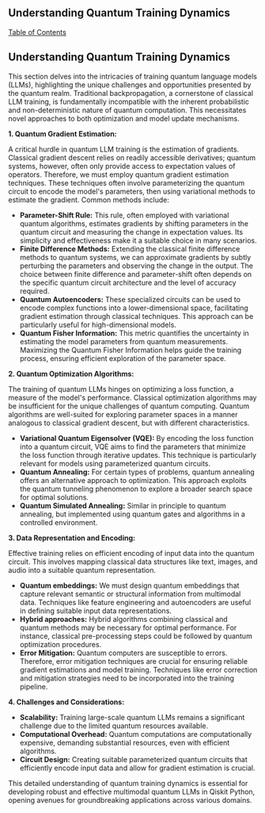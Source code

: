 ## Understanding Quantum Training Dynamics

[Table of Contents](#table-of-contents)

## Understanding Quantum Training Dynamics

This section delves into the intricacies of training quantum language models (LLMs), highlighting the unique challenges and opportunities presented by the quantum realm.  Traditional backpropagation, a cornerstone of classical LLM training, is fundamentally incompatible with the inherent probabilistic and non-deterministic nature of quantum computation.  This necessitates novel approaches to both optimization and model update mechanisms.

**1. Quantum Gradient Estimation:**

A critical hurdle in quantum LLM training is the estimation of gradients.  Classical gradient descent relies on readily accessible derivatives; quantum systems, however, often only provide access to expectation values of operators.  Therefore, we must employ quantum gradient estimation techniques.  These techniques often involve parameterizing the quantum circuit to encode the model's parameters, then using variational methods to estimate the gradient.  Common methods include:

* **Parameter-Shift Rule:** This rule, often employed with variational quantum algorithms, estimates gradients by shifting parameters in the quantum circuit and measuring the change in expectation values.  Its simplicity and effectiveness make it a suitable choice in many scenarios.
* **Finite Difference Methods:**  Extending the classical finite difference methods to quantum systems, we can approximate gradients by subtly perturbing the parameters and observing the change in the output.  The choice between finite difference and parameter-shift often depends on the specific quantum circuit architecture and the level of accuracy required.
* **Quantum Autoencoders:** These specialized circuits can be used to encode complex functions into a lower-dimensional space, facilitating gradient estimation through classical techniques. This approach can be particularly useful for high-dimensional models.
* **Quantum Fisher Information:**  This metric quantifies the uncertainty in estimating the model parameters from quantum measurements.  Maximizing the Quantum Fisher Information helps guide the training process, ensuring efficient exploration of the parameter space.


**2. Quantum Optimization Algorithms:**

The training of quantum LLMs hinges on optimizing a loss function, a measure of the model's performance. Classical optimization algorithms may be insufficient for the unique challenges of quantum computing.  Quantum algorithms are well-suited for exploring parameter spaces in a manner analogous to classical gradient descent, but with different characteristics.

* **Variational Quantum Eigensolver (VQE):**  By encoding the loss function into a quantum circuit, VQE aims to find the parameters that minimize the loss function through iterative updates. This technique is particularly relevant for models using parameterized quantum circuits.
* **Quantum Annealing:**  For certain types of problems, quantum annealing offers an alternative approach to optimization. This approach exploits the quantum tunneling phenomenon to explore a broader search space for optimal solutions.
* **Quantum Simulated Annealing:** Similar in principle to quantum annealing, but implemented using quantum gates and algorithms in a controlled environment.

**3. Data Representation and Encoding:**

Effective training relies on efficient encoding of input data into the quantum circuit. This involves mapping classical data structures like text, images, and audio into a suitable quantum representation.

* **Quantum embeddings:**  We must design quantum embeddings that capture relevant semantic or structural information from multimodal data. Techniques like feature engineering and autoencoders are useful in defining suitable input data representations.
* **Hybrid approaches:** Hybrid algorithms combining classical and quantum methods may be necessary for optimal performance.  For instance, classical pre-processing steps could be followed by quantum optimization procedures.
* **Error Mitigation:** Quantum computers are susceptible to errors.  Therefore, error mitigation techniques are crucial for ensuring reliable gradient estimations and model training.  Techniques like error correction and mitigation strategies need to be incorporated into the training pipeline.

**4. Challenges and Considerations:**

* **Scalability:** Training large-scale quantum LLMs remains a significant challenge due to the limited quantum resources available.
* **Computational Overhead:** Quantum computations are computationally expensive, demanding substantial resources, even with efficient algorithms.
* **Circuit Design:** Creating suitable parameterized quantum circuits that efficiently encode input data and allow for gradient estimation is crucial.


This detailed understanding of quantum training dynamics is essential for developing robust and effective multimodal quantum LLMs in Qiskit Python, opening avenues for groundbreaking applications across various domains.


<a id='chapter-4-subchapter-5'></a>